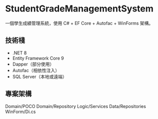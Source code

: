 # StudentGradeManagementSystem

一個學生成績管理系統，使用 C# + EF Core + Autofac + WinForms 架構。

## 技術棧

- .NET 8
- Entity Framework Core 9
- Dapper（部分使用）
- Autofac（相依性注入）
- SQL Server（本地或遠端）

## 專案架構

Domain/POCO
Domain/Repository
Logic/Services
Data/Repositories
WinForm/Di.cs

